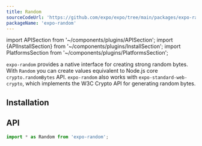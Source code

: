 ```yaml
---
title: Random
sourceCodeUrl: 'https://github.com/expo/expo/tree/main/packages/expo-random'
packageName: 'expo-random'
---
```


import APISection from '~/components/plugins/APISection';
import {APIInstallSection} from '~/components/plugins/InstallSection';
import PlatformsSection from '~/components/plugins/PlatformsSection';

`expo-random` provides a native interface for creating strong random bytes. With `Random` you can create values equivalent to Node.js core `crypto.randomBytes` API. `expo-random` also works with `expo-standard-web-crypto`, which implements the W3C Crypto API for generating random bytes.

<PlatformsSection android emulator ios simulator web />

## Installation

<APIInstallSection />

## API

```js
import * as Random from 'expo-random';
```

<APISection packageName="expo-random" apiName="Random" />
